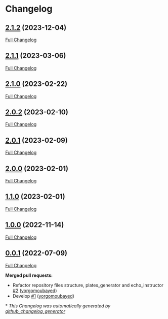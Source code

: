 # Changelog

## [2.1.2](https://github.com/brsynth/icfree-ml/tree/2.1.2) (2023-12-04)

[Full Changelog](https://github.com/brsynth/icfree-ml/compare/2.1.1...2.1.2)

## [2.1.1](https://github.com/brsynth/icfree-ml/tree/2.1.1) (2023-03-06)

[Full Changelog](https://github.com/brsynth/icfree-ml/compare/2.1.0...2.1.1)

## [2.1.0](https://github.com/brsynth/icfree-ml/tree/2.1.0) (2023-02-22)

[Full Changelog](https://github.com/brsynth/icfree-ml/compare/2.0.2...2.1.0)

## [2.0.2](https://github.com/brsynth/icfree-ml/tree/2.0.2) (2023-02-10)

[Full Changelog](https://github.com/brsynth/icfree-ml/compare/2.0.1...2.0.2)

## [2.0.1](https://github.com/brsynth/icfree-ml/tree/2.0.1) (2023-02-09)

[Full Changelog](https://github.com/brsynth/icfree-ml/compare/2.0.0...2.0.1)

## [2.0.0](https://github.com/brsynth/icfree-ml/tree/2.0.0) (2023-02-01)

[Full Changelog](https://github.com/brsynth/icfree-ml/compare/1.1.0...2.0.0)

## [1.1.0](https://github.com/brsynth/icfree-ml/tree/1.1.0) (2023-02-01)

[Full Changelog](https://github.com/brsynth/icfree-ml/compare/1.0.0...1.1.0)

## [1.0.0](https://github.com/brsynth/icfree-ml/tree/1.0.0) (2022-11-14)

[Full Changelog](https://github.com/brsynth/icfree-ml/compare/0.0.1...1.0.0)

## [0.0.1](https://github.com/brsynth/icfree-ml/tree/0.0.1) (2022-07-09)

[Full Changelog](https://github.com/brsynth/icfree-ml/compare/21cd48be673e67d45cdad8ce5f92d6ad41728f43...0.0.1)

**Merged pull requests:**

- Refactor repository files structure, plates\_generator and echo\_instructor [\#2](https://github.com/brsynth/icfree-ml/pull/2) ([yorgomoubayed](https://github.com/yorgomoubayed))
- Develop [\#1](https://github.com/brsynth/icfree-ml/pull/1) ([yorgomoubayed](https://github.com/yorgomoubayed))



\* *This Changelog was automatically generated by [github_changelog_generator](https://github.com/github-changelog-generator/github-changelog-generator)*
